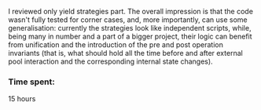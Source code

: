 I reviewed only yield strategies part. The overall impression is that the code wasn't fully tested for corner cases, and, more importantly, can use some generalisation: currently the strategies look like independent scripts, while, being many in number and a part of a bigger project, their logic can benefit from unification and the introduction of the pre and post operation invariants (that is, what should hold all the time before and after external pool interaction and the corresponding internal state changes).

### Time spent:
15 hours